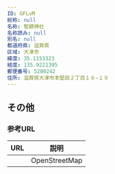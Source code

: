 ```yaml
---
ID: GFLvM
総称: null
名称: 智鎮神社
名称読み: null
別名: null
都道府県: 滋賀県
区域: 大津市
緯度: 35.1153323
経度: 135.9221395
郵便番号: 5200242
住所: 滋賀県大津市本堅田２丁目１６−１９
---
```


## その他

### 参考URL

| URL | 説明          |
| --- | ------------- |
|     | OpenStreetMap |
